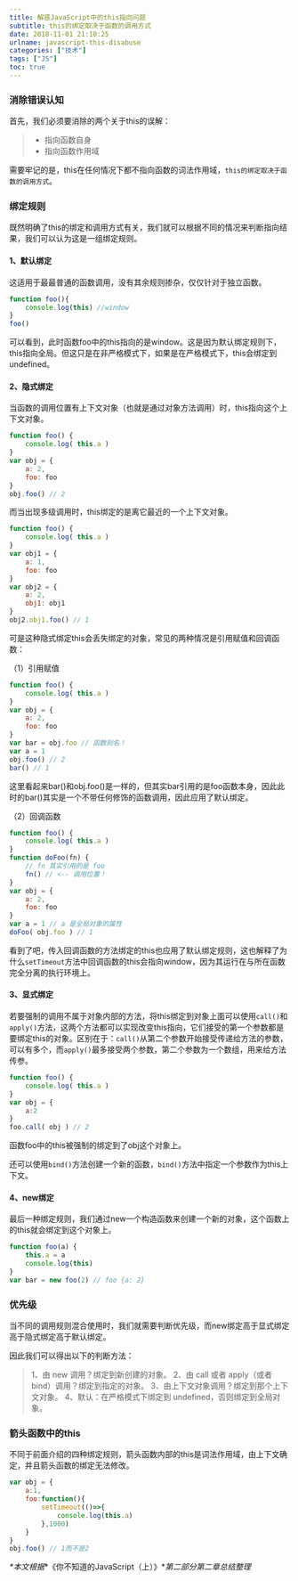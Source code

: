 ```yaml
---
title: 解惑JavaScript中的this指向问题
subtitle: this的绑定取决于函数的调用方式
date: 2018-11-01 21:10:25
urlname: javascript-this-disabuse
categories: ["技术"]
tags: ["JS"]
toc: true
---
```


### 消除错误认知

首先，我们必须要消除的两个关于this的误解：

> * 指向函数自身
> * 指向函数作用域

需要牢记的是，this在任何情况下都不指向函数的词法作用域，`this的绑定取决于函数的调用方式`。

### 绑定规则

既然明确了this的绑定和调用方式有关，我们就可以根据不同的情况来判断指向结果，我们可以认为这是一组绑定规则。

#### 1、默认绑定

这适用于最最普通的函数调用，没有其余规则掺杂，仅仅针对于独立函数。

``` javascript
function foo(){
    console.log(this) //window
}
foo()
```

可以看到，此时函数foo中的this指向的是window。这是因为默认绑定规则下，this指向全局。但这只是在非严格模式下，如果是在严格模式下，this会绑定到undefined。

#### 2、隐式绑定

当函数的调用位置有上下文对象（也就是通过对象方法调用）时，this指向这个上下文对象。

``` javascript
function foo() {
    console.log( this.a )
}
var obj = {
    a: 2,
    foo: foo
}
obj.foo() // 2
```

而当出现多级调用时，this绑定的是离它最近的一个上下文对象。

``` javascript
function foo() {
    console.log( this.a )
}
var obj1 = {
    a: 1,
    foo: foo
}
var obj2 = {
    a: 2,
    obj1: obj1
}
obj2.obj1.foo() // 1
```

可是这种隐式绑定this会丢失绑定的对象，常见的两种情况是引用赋值和回调函数：

（1）引用赋值

``` javascript
function foo() {
    console.log( this.a )
}
var obj = {
    a: 2,
    foo: foo
}
var bar = obj.foo // 函数别名！
var a = 1
obj.foo() // 2
bar() // 1
```

这里看起来bar()和obj.foo()是一样的，但其实bar引用的是foo函数本身，因此此时的bar()其实是一个不带任何修饰的函数调用，因此应用了默认绑定。

（2）回调函数

``` javascript
function foo() {
    console.log( this.a )
}
function doFoo(fn) {
    // fn 其实引用的是 foo
    fn() // <-- 调用位置！
}
var obj = {
    a: 2,
    foo: foo
}
var a = 1 // a 是全局对象的属性
doFoo( obj.foo ) // 1
```

看到了吧，传入回调函数的方法绑定的this也应用了默认绑定规则，这也解释了为什么`setTimeout`方法中回调函数的this会指向window，因为其运行在与所在函数完全分离的执行环境上。

#### 3、显式绑定

若要强制的调用不属于对象内部的方法，将this绑定到对象上面可以使用`call()`和`apply()`方法，这两个方法都可以实现改变this指向，它们接受的第一个参数都是要绑定this的对象。区别在于：`call()`从第二个参数开始接受传递给方法的参数，可以有多个，而`apply()`最多接受两个参数，第二个参数为一个数组，用来给方法传参。

``` javascript
function foo() {
    console.log( this.a )
}
var obj = {
    a:2
}
foo.call( obj ) // 2
```

函数foo中的this被强制的绑定到了obj这个对象上。

还可以使用`bind()`方法创建一个新的函数，`bind()`方法中指定一个参数作为this上下文。

#### 4、new绑定

最后一种绑定规则，我们通过new一个构造函数来创建一个新的对象，这个函数上的this就会绑定到这个对象上。

``` javascript
function foo(a) {
    this.a = a
    console.log(this)
}
var bar = new foo(2) // foo {a: 2}
```

### 优先级

当不同的调用规则混合使用时，我们就需要判断优先级，而new绑定高于显式绑定高于隐式绑定高于默认绑定。

因此我们可以得出以下的判断方法：

>1、由 new 调用？绑定到新创建的对象。
2、由 call 或者 apply（或者 bind）调用？绑定到指定的对象。
3、由上下文对象调用？绑定到那个上下文对象。
4、默认：在严格模式下绑定到 undefined，否则绑定到全局对象。

### 箭头函数中的this

不同于前面介绍的四种绑定规则，箭头函数内部的this是词法作用域，由上下文确定，并且箭头函数的绑定无法修改。

``` javascript
var obj = {
    a:1,
    foo:function(){
        setTimeout(()=>{
            console.log(this.a)
        },1000)
    }
}
obj.foo() // 1而不是2
```

*&#42;本文根据**《你不知道的JavaScript（上）》**第二部分第二章总结整理*

